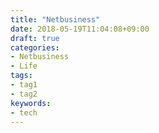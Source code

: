 ```yaml
---
title: "Netbusiness"
date: 2018-05-19T11:04:08+09:00
draft: true
categories:
- Netbusiness
- Life
tags:
- tag1
- tag2
keywords:
- tech
---
```

